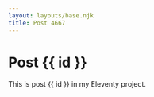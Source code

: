 ```yaml
---
layout: layouts/base.njk
title: Post 4667
---
```


# Post {{ id }}

This is post {{ id }} in my Eleventy project.
